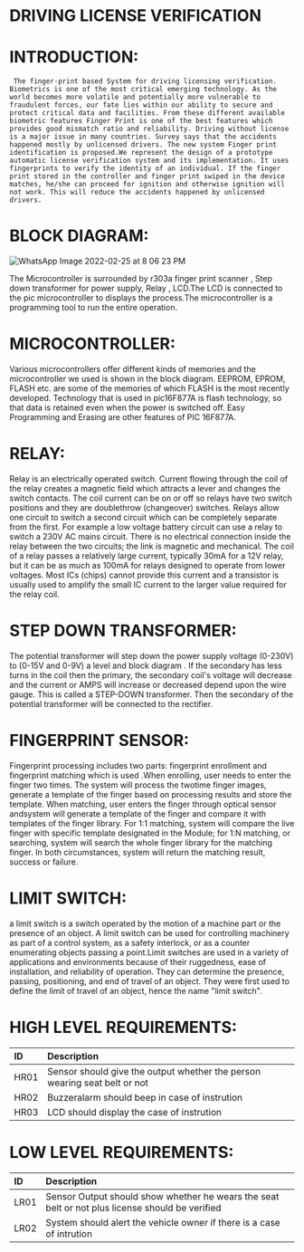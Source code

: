 # DRIVING LICENSE VERIFICATION
  
# INTRODUCTION:
     The finger-print based System for driving licensing verification. Biometrics is one of the most critical emerging technology. As the world becomes more volatile and potentially more vulnerable to fraudulent forces, our fate lies within our ability to secure and protect critical data and facilities. From these different available biometric features Finger Print is one of the best features which provides good mismatch ratio and reliability. Driving without license is a major issue in many countries. Survey says that the accidents happened mostly by unlicensed drivers. The new system Finger print identification is proposed.We represent the design of a prototype automatic license verification system and its implementation. It uses fingerprints to verify the identity of an individual. If the finger print stored in the controller and finger print swiped in the device matches, he/she can proceed for ignition and otherwise ignition will not work. This will reduce the accidents happened by unlicensed drivers.
     
# BLOCK DIAGRAM:
  ![WhatsApp Image 2022-02-25 at 8 06 23 PM](https://user-images.githubusercontent.com/98878142/155733653-e16e8ad9-de75-41d4-a894-eec8c7d4dca9.jpeg)
  
  The Microcontroller is surrounded by r303a finger print scanner , Step down transformer for power supply, Relay , LCD.The LCD is connected to the pic microcontroller to           displays the process.The microcontroller is a programming tool to run the entire operation.

# MICROCONTROLLER:
  Various microcontrollers offer different kinds of memories and the microcontroller we used is shown in the block diagram. EEPROM, EPROM, FLASH etc. are some of the memories of which FLASH is the most recently developed. Technology that is used in pic16F877A is flash technology, so that data is retained even when the power is switched off. Easy Programming and Erasing are other features of PIC 16F877A.
  
# RELAY:
  Relay is an electrically operated switch. Current flowing through the coil of the relay creates a magnetic field which attracts a lever and changes the switch contacts. The coil current can be on or off so relays have two switch positions and they are doublethrow (changeover) switches. Relays allow one circuit to switch a second circuit which can be completely separate from the first. For example a low voltage battery circuit can use a relay to switch a 230V AC mains circuit. There is no electrical connection inside the relay between the two circuits; the link is magnetic and mechanical. The coil of a relay passes a relatively large current, typically 30mA for a 12V relay, but it can be as much as 100mA for relays designed to operate from lower voltages. Most ICs (chips) cannot provide this current and a transistor is usually used to amplify the small IC current to the larger value required for the relay coil.
  
# STEP DOWN TRANSFORMER:
  The potential transformer will step down the power supply voltage (0-230V) to (0-15V and 0-9V) a level and block diagram . If the secondary has less turns in the coil then the primary, the secondary coil's voltage will decrease and the current or AMPS will increase or decreased depend upon the wire gauge. This is called a STEP-DOWN transformer. Then the secondary of the potential transformer will be connected to the rectifier.
  
# FINGERPRINT SENSOR:
  Fingerprint processing includes two parts: fingerprint enrollment and fingerprint matching which is used .When enrolling, user needs to enter the finger two times. The system will process the twotime finger images, generate a template of the finger based on processing results and store the template. When matching, user enters the finger through optical sensor andsystem will generate a template of the finger and compare it with templates of the finger library. For 1:1 matching, system will compare the live finger with specific template designated in the Module; for 1:N matching, or searching, system will search the whole finger library for the matching finger. In both circumstances, system will return the matching result, success or failure.
  
# LIMIT SWITCH:
 a limit switch is a switch operated by the motion of a machine part or the presence of an object. A limit switch can be used for controlling machinery as part of a control system, as a safety interlock, or as a counter enumerating objects passing a point.Limit switches are used in a variety of applications and environments because of their ruggedness, ease of installation, and reliability of operation. They can determine the presence, passing, positioning, and end of travel of an object. They were first used to define the limit of travel of an object, hence the name "limit switch".
 
# HIGH LEVEL REQUIREMENTS:
|  ID  |             Description                                                  |
|:-----|:-------------------------------------------------------------------------|
| HR01 | Sensor should give the output whether the person wearing seat belt or not|                                        |
| HR02 | Buzzeralarm should beep in case of instrution                            |
| HR03 | LCD should display the case of instrution                                |

# LOW LEVEL REQUIREMENTS:
|  ID  |                                  Description                                                   |
|:-----|:-----------------------------------------------------------------------------------------------|
| LR01 | Sensor Output should show whether he wears the seat belt or not plus license should be verified|
| LR02 | System should alert the vehicle owner if there is a case of intrution                          |






     
     
